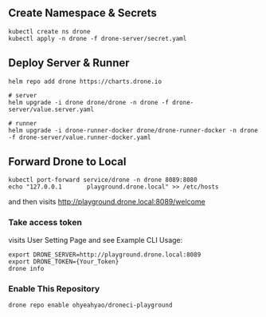 ## Create Namespace & Secrets

```
kubectl create ns drone
kubectl apply -n drone -f drone-server/secret.yaml
```

## Deploy Server & Runner

```
helm repo add drone https://charts.drone.io

# server
helm upgrade -i drone drone/drone -n drone -f drone-server/value.server.yaml

# runner
helm upgrade -i drone-runner-docker drone/drone-runner-docker -n drone -f drone-server/value.runner-docker.yaml
```

## Forward Drone to Local
```
kubectl port-forward service/drone -n drone 8089:8080
echo "127.0.0.1       playground.drone.local" >> /etc/hosts
```
and then visits http://playground.drone.local:8089/welcome

### Take access token

visits User Setting Page and see Example CLI Usage:

```
export DRONE_SERVER=http://playground.drone.local:8089
export DRONE_TOKEN={Your_Token}
drone info
```

### Enable This Repository
```
drone repo enable ohyeahyao/droneci-playground
```